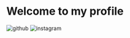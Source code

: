 # Welcome to my profile 

![github](https://img.shields.io/badge/GitHub-000000?style=for-the-badge&logo=GitHub&logoColor=white)
![instagram](https://img.shields.io/badge/Instagram-E4405F?style=for-the-badge&logo=Intagram&logoColor=white)
